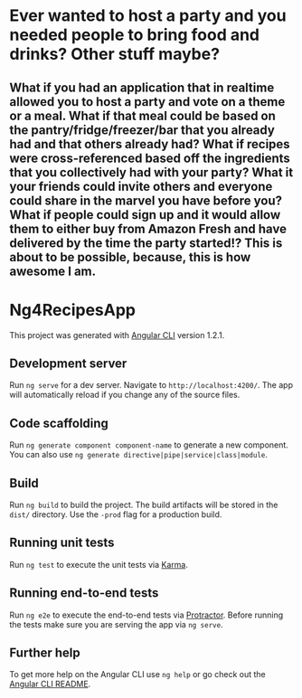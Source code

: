 # Ever wanted to host a party and you needed people to bring food and drinks? Other stuff maybe?

## What if you had an application that in realtime allowed you to host a party and vote on a theme or a meal. What if that meal could be based on the pantry/fridge/freezer/bar that you already had and that others already had? What if recipes were cross-referenced based off the ingredients that you collectively had with your party? What it your friends could invite others and everyone could share in the marvel you have before you? What if people could sign up and it would allow them to either buy from Amazon Fresh and have delivered by the time the party started!?  This is about to be possible, because, this is how awesome I am.

###

# Ng4RecipesApp

This project was generated with [Angular CLI](https://github.com/angular/angular-cli) version 1.2.1.

## Development server

Run `ng serve` for a dev server. Navigate to `http://localhost:4200/`. The app will automatically reload if you change any of the source files.

## Code scaffolding

Run `ng generate component component-name` to generate a new component. You can also use `ng generate directive|pipe|service|class|module`.

## Build

Run `ng build` to build the project. The build artifacts will be stored in the `dist/` directory. Use the `-prod` flag for a production build.

## Running unit tests

Run `ng test` to execute the unit tests via [Karma](https://karma-runner.github.io).

## Running end-to-end tests

Run `ng e2e` to execute the end-to-end tests via [Protractor](http://www.protractortest.org/).
Before running the tests make sure you are serving the app via `ng serve`.

## Further help

To get more help on the Angular CLI use `ng help` or go check out the [Angular CLI README](https://github.com/angular/angular-cli/blob/master/README.md).
